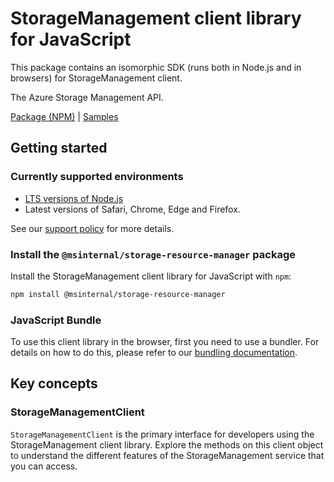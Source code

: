 # StorageManagement client library for JavaScript

This package contains an isomorphic SDK (runs both in Node.js and in browsers) for StorageManagement client.

The Azure Storage Management API.

[Package (NPM)](https://www.npmjs.com/package/@msinternal/storage-resource-manager) |
[Samples](https://github.com/Azure-Samples/azure-samples-js-management)

## Getting started

### Currently supported environments

- [LTS versions of Node.js](https://github.com/nodejs/release#release-schedule)
- Latest versions of Safari, Chrome, Edge and Firefox.

See our [support policy](https://github.com/Azure/azure-sdk-for-js/blob/main/SUPPORT.md) for more details.


### Install the `@msinternal/storage-resource-manager` package

Install the StorageManagement client library for JavaScript with `npm`:

```bash
npm install @msinternal/storage-resource-manager
```


### JavaScript Bundle
To use this client library in the browser, first you need to use a bundler. For details on how to do this, please refer to our [bundling documentation](https://aka.ms/AzureSDKBundling).

## Key concepts

### StorageManagementClient

`StorageManagementClient` is the primary interface for developers using the StorageManagement client library. Explore the methods on this client object to understand the different features of the StorageManagement service that you can access.

